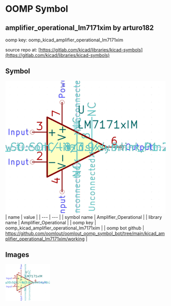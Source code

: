 # OOMP Symbol  
## amplifier_operational_lm7171xim  by arturo182  
  
oomp key: oomp_kicad_amplifier_operational_lm7171xim  
  
source repo at: [https://gitlab.com/kicad/libraries/kicad-symbols](https://gitlab.com/kicad/libraries/kicad-symbols)  
## Symbol  
  
[![working.png](working_600.png)](working.png)  
| name | value | 
| --- | --- | 
| symbol name | Amplifier_Operational | 
| library name | Amplifier_Operational | 
| oomp key | oomp_kicad_amplifier_operational_lm7171xim | 
| oomp bot github | https://github.com/oomlout/oomlout_oomp_symbol_bot/tree/main/kicad_amplifier_operational_lm7171xim/working | 
## Images  
  
[![working.png](working_140.png)](working.png)  
